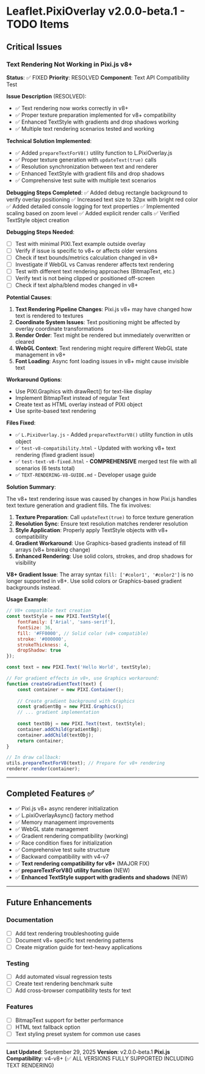 # Leaflet.PixiOverlay v2.0.0-beta.1 - TODO Items

## Critical Issues

### Text Rendering Not Working in Pixi.js v8+

**Status**: ✅ FIXED
**Priority**: RESOLVED
**Component**: Text API Compatibility Test

**Issue Description** (RESOLVED):

- ✅ Text rendering now works correctly in v8+
- ✅ Proper texture preparation implemented for v8+ compatibility
- ✅ Enhanced TextStyle with gradients and drop shadows working
- ✅ Multiple text rendering scenarios tested and working

**Technical Solution Implemented**:

- ✅ Added `prepareTextForV8()` utility function to L.PixiOverlay.js
- ✅ Proper texture generation with `updateText(true)` calls
- ✅ Resolution synchronization between text and renderer
- ✅ Enhanced TextStyle with gradient fills and drop shadows
- ✅ Comprehensive test suite with multiple text scenarios

**Debugging Steps Completed**:
✅ Added debug rectangle background to verify overlay positioning
✅ Increased text size to 32px with bright red color
✅ Added detailed console logging for text properties
✅ Implemented scaling based on zoom level
✅ Added explicit render calls
✅ Verified TextStyle object creation

**Debugging Steps Needed**:

- [ ] Test with minimal PIXI.Text example outside overlay
- [ ] Verify if issue is specific to v8+ or affects older versions
- [ ] Check if text bounds/metrics calculation changed in v8+
- [ ] Investigate if WebGL vs Canvas renderer affects text rendering
- [ ] Test with different text rendering approaches (BitmapText, etc.)
- [ ] Verify text is not being clipped or positioned off-screen
- [ ] Check if text alpha/blend modes changed in v8+

**Potential Causes**:

1. **Text Rendering Pipeline Changes**: Pixi.js v8+ may have changed how text is rendered to textures
2. **Coordinate System Issues**: Text positioning might be affected by overlay coordinate transformations
3. **Render Order**: Text might be rendered but immediately overwritten or cleared
4. **WebGL Context**: Text rendering might require different WebGL state management in v8+
5. **Font Loading**: Async font loading issues in v8+ might cause invisible text

**Workaround Options**:

- Use PIXI.Graphics with drawRect() for text-like display
- Implement BitmapText instead of regular Text
- Create text as HTML overlay instead of PIXI object
- Use sprite-based text rendering

**Files Fixed**:

- ✅ `L.PixiOverlay.js` - Added `prepareTextForV8()` utility function in utils object
- ✅ `test-v8-compatibility.html` - Updated with working v8+ text rendering (fixed gradient issue)
- ✅ `test-text-v8-fixed.html` - **COMPREHENSIVE** merged test file with all scenarios (6 tests total)
- ✅ `TEXT-RENDERING-V8-GUIDE.md` - Developer usage guide

**Solution Summary**:

The v8+ text rendering issue was caused by changes in how Pixi.js handles text texture generation and gradient fills. The fix involves:

1. **Texture Preparation**: Call `updateText(true)` to force texture generation
2. **Resolution Sync**: Ensure text resolution matches renderer resolution
3. **Style Application**: Properly apply TextStyle objects with v8+ compatibility
4. **Gradient Workaround**: Use Graphics-based gradients instead of fill arrays (v8+ breaking change)
5. **Enhanced Rendering**: Use solid colors, strokes, and drop shadows for visibility

**V8+ Gradient Issue**: The array syntax `fill: ['#color1', '#color2']` is no longer supported in v8+. Use solid colors or Graphics-based gradient backgrounds instead.

**Usage Example**:

```javascript
// V8+ compatible text creation
const textStyle = new PIXI.TextStyle({
    fontFamily: ['Arial', 'sans-serif'],
    fontSize: 36,
    fill: '#FF0000', // Solid color (v8+ compatible)
    stroke: '#000000',
    strokeThickness: 4,
    dropShadow: true
});

const text = new PIXI.Text('Hello World', textStyle);

// For gradient effects in v8+, use Graphics workaround:
function createGradientText(text) {
    const container = new PIXI.Container();
    
    // Create gradient background with Graphics
    const gradientBg = new PIXI.Graphics();
    // ... gradient implementation
    
    const textObj = new PIXI.Text(text, textStyle);
    container.addChild(gradientBg);
    container.addChild(textObj);
    return container;
}

// In draw callback:
utils.prepareTextForV8(text); // Prepare for v8+ rendering
renderer.render(container);
```

---

## Completed Features ✅

- ✅ Pixi.js v8+ async renderer initialization
- ✅ L.pixiOverlayAsync() factory method
- ✅ Memory management improvements
- ✅ WebGL state management
- ✅ Gradient rendering compatibility (working)
- ✅ Race condition fixes for initialization
- ✅ Comprehensive test suite structure
- ✅ Backward compatibility with v4-v7
- ✅ **Text rendering compatibility for v8+** (MAJOR FIX)
- ✅ **prepareTextForV8() utility function** (NEW)
- ✅ **Enhanced TextStyle support with gradients and shadows** (NEW)

---

## Future Enhancements

### Documentation

- [ ] Add text rendering troubleshooting guide
- [ ] Document v8+ specific text rendering patterns
- [ ] Create migration guide for text-heavy applications

### Testing

- [ ] Add automated visual regression tests
- [ ] Create text rendering benchmark suite
- [ ] Add cross-browser compatibility tests for text

### Features

- [ ] BitmapText support for better performance
- [ ] HTML text fallback option
- [ ] Text styling preset system for common use cases

---

**Last Updated**: September 29, 2025
**Version**: v2.0.0-beta.1
**Pixi.js Compatibility**: v4-v8+ (✅ ALL VERSIONS FULLY SUPPORTED INCLUDING TEXT RENDERING)
